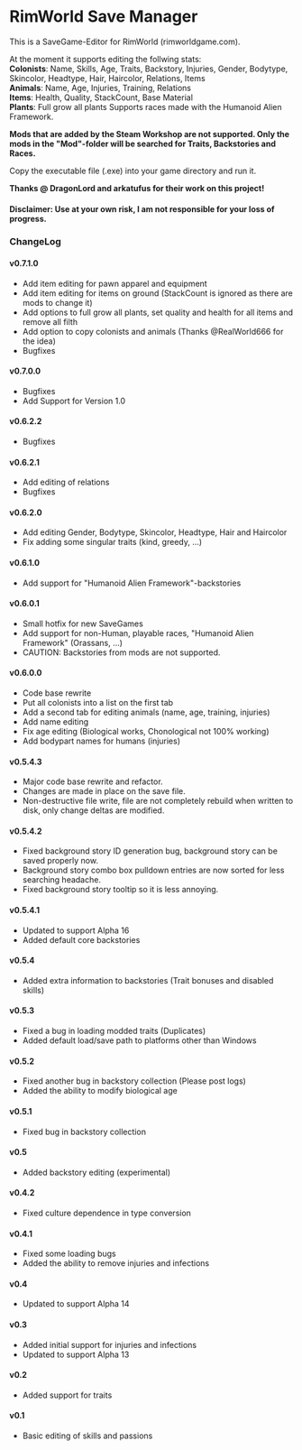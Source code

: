 # RimWorld Save Manager #
This is a SaveGame-Editor for RimWorld (rimworldgame.com).

At the moment it supports editing the follwing stats:  
**Colonists**:  Name, Skills, Age, Traits, Backstory, Injuries, Gender, Bodytype, Skincolor, Headtype, Hair, Haircolor, Relations, Items  
**Animals**: Name, Age, Injuries, Training, Relations  
**Items**: Health, Quality, StackCount, Base Material  
**Plants**: Full grow all plants
Supports races made with the Humanoid Alien Framework.  

**Mods that are added by the Steam Workshop are not supported. Only the mods in the "Mod"-folder will be searched for Traits, Backstories and Races.**  

Copy the executable file (.exe) into your game directory and run it.  


**Thanks @ DragonLord and arkatufus for their work on this project!**

#### Disclaimer: Use at your own risk, I am not responsible for your loss of progress. ####

### ChangeLog ###
#### v0.7.1.0 ####
* Add item editing for pawn apparel and equipment
* Add item editing for items on ground (StackCount is ignored as there are mods to change it)
* Add options to full grow all plants, set quality and health for all items and remove all filth
* Add option to copy colonists and animals (Thanks @RealWorld666 for the idea)
* Bugfixes
#### v0.7.0.0 ####
* Bugfixes
* Add Support for Version 1.0
#### v0.6.2.2 ####
* Bugfixes
#### v0.6.2.1 ####
* Add editing of relations
* Bugfixes
#### v0.6.2.0 ####
* Add editing Gender, Bodytype, Skincolor, Headtype, Hair and Haircolor
* Fix adding some singular traits (kind, greedy, ...)
#### v0.6.1.0 ####
* Add support for "Humanoid Alien Framework"-backstories
#### v0.6.0.1 ####
* Small hotfix for new SaveGames
* Add support for non-Human, playable races, "Humanoid Alien Framework" (Orassans, ...)
* CAUTION: Backstories from mods are not supported.
#### v0.6.0.0 ####
* Code base rewrite
* Put all colonists into a list on the first tab
* Add a second tab for editing animals (name, age, training, injuries)
* Add name editing
* Fix age editing (Biological works, Chonological not 100% working)
* Add bodypart names for humans (injuries)
#### v0.5.4.3 ####
* Major code base rewrite and refactor.
* Changes are made in place on the save file.
* Non-destructive file write, file are not completely rebuild when written to disk, only change deltas are modified.
#### v0.5.4.2 ####
* Fixed background story ID generation bug, background story can be saved properly now.
* Background story combo box pulldown entries are now sorted for less searching headache.
* Fixed background story tooltip so it is less annoying.
#### v0.5.4.1 ####
* Updated to support Alpha 16
* Added default core backstories
#### v0.5.4 ####
* Added extra information to backstories (Trait bonuses and disabled skills)
#### v0.5.3 ####
* Fixed a bug in loading modded traits (Duplicates)
* Added default load/save path to platforms other than Windows
#### v0.5.2 ####
* Fixed another bug in backstory collection (Please post logs)
* Added the ability to modify biological age
#### v0.5.1 ####
* Fixed bug in backstory collection
#### v0.5 ####
* Added backstory editing (experimental)
#### v0.4.2 ####
* Fixed culture dependence in type conversion
#### v0.4.1 ####
* Fixed some loading bugs
* Added the ability to remove injuries and infections
#### v0.4 ####
* Updated to support Alpha 14
#### v0.3 ####
* Added initial support for injuries and infections
* Updated to support Alpha 13
#### v0.2 ####
* Added support for traits
#### v0.1 ####
* Basic editing of skills and passions